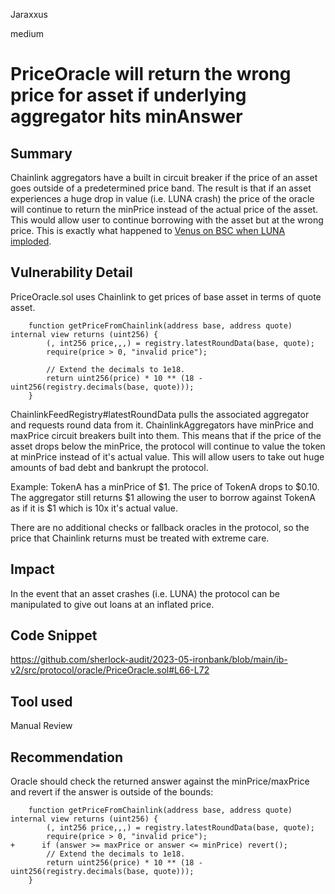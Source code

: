 Jaraxxus

medium

# PriceOracle will return the wrong price for asset if underlying aggregator hits minAnswer

## Summary

Chainlink aggregators have a built in circuit breaker if the price of an asset goes outside of a predetermined price band. The result is that if an asset experiences a huge drop in value (i.e. LUNA crash) the price of the oracle will continue to return the minPrice instead of the actual price of the asset. This would allow user to continue borrowing with the asset but at the wrong price. This is exactly what happened to [Venus on BSC when LUNA imploded](https://rekt.news/venus-blizz-rekt/).

## Vulnerability Detail

PriceOracle.sol uses Chainlink to get prices of base asset in terms of quote asset.

```solidity
    function getPriceFromChainlink(address base, address quote) internal view returns (uint256) {
        (, int256 price,,,) = registry.latestRoundData(base, quote);
        require(price > 0, "invalid price");

        // Extend the decimals to 1e18.
        return uint256(price) * 10 ** (18 - uint256(registry.decimals(base, quote)));
    }
```

ChainlinkFeedRegistry#latestRoundData pulls the associated aggregator and requests round data from it. ChainlinkAggregators have minPrice and maxPrice circuit breakers built into them. This means that if the price of the asset drops below the minPrice, the protocol will continue to value the token at minPrice instead of it's actual value. This will allow users to take out huge amounts of bad debt and bankrupt the protocol.

Example: TokenA has a minPrice of $1. The price of TokenA drops to $0.10. The aggregator still returns $1 allowing the user to borrow against TokenA as if it is $1 which is 10x it's actual value.

There are no additional checks or fallback oracles in the protocol, so the price that Chainlink returns must be treated with extreme care. 

## Impact

In the event that an asset crashes (i.e. LUNA) the protocol can be manipulated to give out loans at an inflated price.

## Code Snippet

https://github.com/sherlock-audit/2023-05-ironbank/blob/main/ib-v2/src/protocol/oracle/PriceOracle.sol#L66-L72

## Tool used

Manual Review

## Recommendation

Oracle should check the returned answer against the minPrice/maxPrice and revert if the answer is outside of the bounds:

```solidity
    function getPriceFromChainlink(address base, address quote) internal view returns (uint256) {
        (, int256 price,,,) = registry.latestRoundData(base, quote);
        require(price > 0, "invalid price");
+      if (answer >= maxPrice or answer <= minPrice) revert();
        // Extend the decimals to 1e18.
        return uint256(price) * 10 ** (18 - uint256(registry.decimals(base, quote)));
    }
```